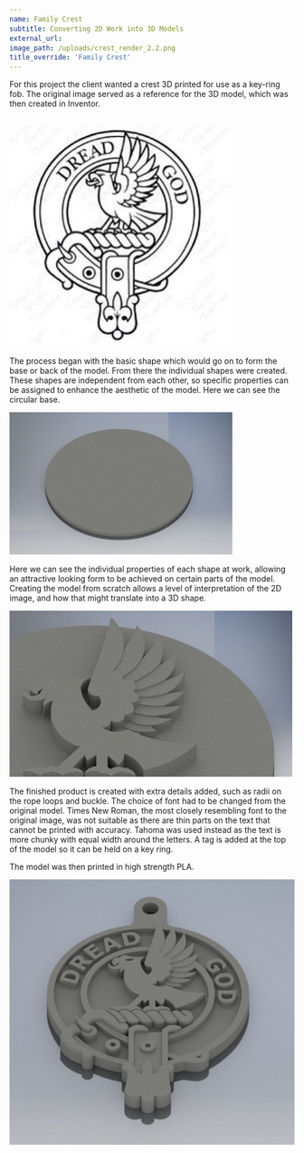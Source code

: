 ```yaml
---
name: Family Crest
subtitle: Converting 2D Work into 3D Models
external_url: 
image_path: /uploads/crest_render_2.2.png
title_override: 'Family Crest'
---
```


For this project the client wanted a crest 3D printed for use as a key-ring fob. The original image served as a reference for the 3D model, which was then created in Inventor.

## ![Original Reference Image](/uploads/versions/crest-original---x----393-385x---.jpg)

The process began with the basic shape which would go on to form the base or back of the model. From there the individual shapes were created. These shapes are independent from each other, so specific properties can be assigned to enhance the aesthetic of the model. Here we can see the circular base.

![](/uploads/versions/crest-render-3---x----394-251x---.jpeg)

Here we can see the individual properties of each shape at work, allowing an attractive looking form to be achieved on certain parts of the model. Creating the model from scratch allows a level of interpretation of the 2D image, and how that might translate into a 3D shape.

![](/uploads/versions/crest-render-detail-1---x----500-293x---.jpeg)

The finished product is created with extra details added, such as radii on the rope loops and buckle. The choice of font had to be changed from the original model. Times New Roman, the most closely resembling font to the original image, was not suitable as there are thin parts on the text that cannot be printed with accuracy. Tahoma was used instead as the text is more chunky with equal width around the letters. A tag is added at the top of the model so it can be held on a key ring.

The model was then printed in high strength PLA.

![](/uploads/versions/crest-render-1---x----675-627x---.jpeg)